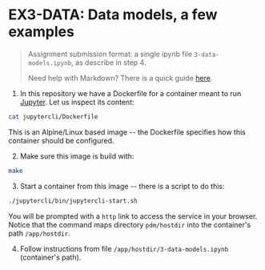 # EX3-DATA: Data models, a few examples

> Assignment submission format: a single ipynb file `3-data-models.ipynb`, as describe in step 4.
>
> Need help with Markdown? There is a quick guide [here](https://docs.github.com/pt/get-started/writing-on-github/getting-started-with-writing-and-formatting-on-github/basic-writing-and-formatting-syntax).

1. In this repository we have a Dockerfile for a container meant to run [Jupyter](https://jupyter.org/).
Let us inspect its content:

```bash
cat jupytercli/Dockerfile
```

This is an Alpine/Linux based image -- the Dockerfile specifies how this
container should be configured.

2. Make sure this image is build with:

```bash
make
```

3. Start a container from this image -- there is a script to do this:

```bash
./jupytercli/bin/jupytercli-start.sh
```

You will be prompted with a `http` link to access the service in your browser.
Notice that the command maps directory `pdm/hostdir` into the container's path
`/app/hostdir`.

4. Follow instructions from file `/app/hostdir/3-data-models.ipynb`
(container's path).
